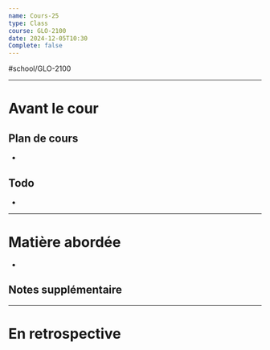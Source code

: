 ```yaml
---
name: Cours-25
type: Class
course: GLO-2100
date: 2024-12-05T10:30
Complete: false
---
```

#school/GLO-2100 
***
# Avant le cour
## Plan de cours
- 

## Todo
- 

---
# Matière abordée

- 

## Notes supplémentaire


---
# En retrospective